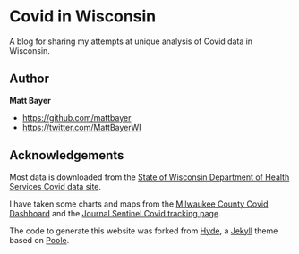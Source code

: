 # Covid in Wisconsin
A blog for sharing my attempts at unique analysis of Covid data in Wisconsin.

## Author
**Matt Bayer**
- https://github.com/mattbayer
- https://twitter.com/MattBayerWI

## Acknowledgements
Most data is downloaded from the [State of Wisconsin Department of Health Services Covid data site](https://www.dhs.wisconsin.gov/covid-19/data.htm).

I have taken some charts and maps from the [Milwaukee County Covid Dashboard](https://www.arcgis.com/apps/opsdashboard/index.html#/018eedbe075046779b8062b5fe1055bf) and the [Journal Sentinel Covid tracking page](https://projects.jsonline.com/topics/coronavirus/tracking/covid-19-cases-testing-and-deaths-in-wisconsin.html).

The code to generate this website was forked from [Hyde](https://hyde.getpoole.com), a [Jekyll](http://jekyllrb.com) theme based on [Poole](http://getpoole.com).



